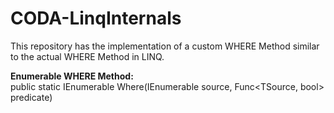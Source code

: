 # CODA-LinqInternals
This repository has the implementation of a custom WHERE Method similar to the actual WHERE Method in LINQ.

**Enumerable WHERE Method:**  
public static IEnumerable<TSource> Where<TSource>(IEnumerable<TSource> source, Func<TSource, bool> predicate)
